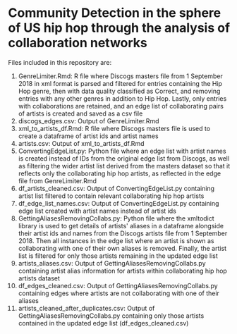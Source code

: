 # Community Detection in the sphere of US hip hop through the analysis of collaboration networks
Files included in this repository are:

1. GenreLimiter.Rmd: R file where Discogs masters file from 1 September 2018 in xml format is parsed and filtered for entries containing the Hip Hop genre, then with data quality classified as Correct, and removing entries with any other genres in addition to Hip Hop. Lastly, only entries with collaborations are retained, and an edge list of collaborating pairs of artists is created and saved as a csv file
2. discogs_edges.csv: Output of GenreLimiter.Rmd
3. xml_to_artists_df.Rmd: R file where Discogs masters file is used to create a dataframe of artist ids and artist names
4. artists.csv: Output of xml_to_artists_df.Rmd
5. ConvertingEdgeList.py: Python file where an edge list with artist names is created instead of IDs from the original edge list from Discogs, as well as filtering the wider artist list derived from the masters dataset so that it reflects only the collaborating hip hop artists, as reflected in the edge file from GenreLimiter.Rmd
6. df_artists_cleaned.csv: Output of ConvertingEdgeList.py containing artist list filtered to contain relevant collaborating hip hop artists
7. df_edge_list_names.csv: Output of ConvertingEdgeList.py containing edge list created with artist names instead of artist ids
8. GettingAliasesRemovingCollabs.py: Python file where the xmltodict library is used to get details of artists' aliases in a dataframe alongside their artist ids and names from the Discogs artists file from 1 September 2018. Then all instances in the edge list where an artist is shown as collaborating with one of their own aliases is removed. Finally, the artist list is filtered for only those artists remaining in the updated edge list
9. artists_aliases.csv: Output of GettingAliasesRemovingCollabs.py containing artist alias information for artists within collaborating hip hop artists dataset
10. df_edges_cleaned.csv: Output of GettingAliasesRemovingCollabs.py containing edges where artists are not collaborating with one of their aliases
11. artists_cleaned_after_duplicates.csv: Output of GettingAliasesRemovingCollabs.py containing only those artists contained in the updated edge list (df_edges_cleaned.csv)

